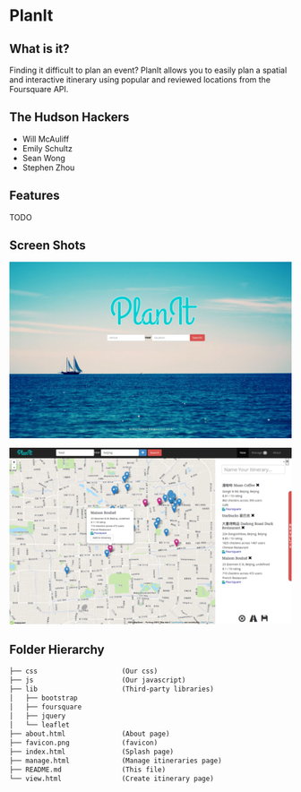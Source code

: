 PlanIt
======

What is it?
-----------

Finding it difficult to plan an event? PlanIt allows you to easily plan a
spatial and interactive itinerary using popular and reviewed locations from the
Foursquare API.

The Hudson Hackers
------------------

*    Will McAuliff
*    Emily Schultz
*    Sean Wong
*    Stephen Zhou

Features
--------

TODO

Screen Shots
------------

![Splash page](img/sb_splash.png "Splash page")

![Plan your trip!](img/sb_view_new.png "Plan your trip")

Folder Hierarchy
----------------

    ├── css                     (Our css)
    ├── js                      (Our javascript)
    ├── lib                     (Third-party libraries)
    │   ├── bootstrap
    │   ├── foursquare
    │   ├── jquery
    │   └── leaflet
    ├── about.html              (About page)
    ├── favicon.png             (favicon)
    ├── index.html              (Splash page)
    ├── manage.html             (Manage itineraries page)
    ├── README.md               (This file)
    └── view.html               (Create itinerary page)

